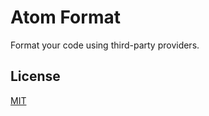 Atom Format
===========

Format your code using third-party providers.


License
-------
[MIT](LICENSE)
